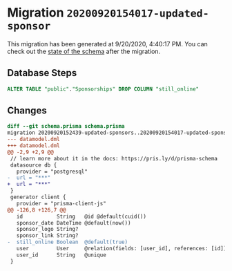 # Migration `20200920154017-updated-sponsor`

This migration has been generated at 9/20/2020, 4:40:17 PM.
You can check out the [state of the schema](./schema.prisma) after the migration.

## Database Steps

```sql
ALTER TABLE "public"."Sponsorships" DROP COLUMN "still_online"
```

## Changes

```diff
diff --git schema.prisma schema.prisma
migration 20200920152439-updated-sponsors..20200920154017-updated-sponsor
--- datamodel.dml
+++ datamodel.dml
@@ -2,9 +2,9 @@
 // learn more about it in the docs: https://pris.ly/d/prisma-schema
 datasource db {
   provider = "postgresql"
-  url = "***"
+  url = "***"
 }
 generator client {
   provider = "prisma-client-js"
@@ -126,8 +126,7 @@
   id           String   @id @default(cuid())
   sponsor_date DateTime @default(now())
   sponsor_logo String?
   sponsor_link String?
-  still_online Boolean  @default(true)
   user         User     @relation(fields: [user_id], references: [id])
   user_id      String   @unique
 }
```


